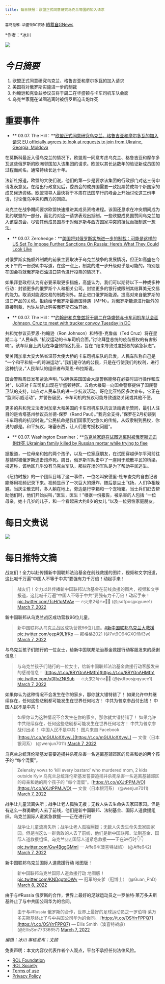 ```yaml
---
title: 每日快报：欧盟正式同意研究乌克兰等国的加入请求
---
```

`喜马拉雅-华盛顿DC农场` [轉載自GNews](https://gnews.org/zh-hans/2124048/)

*作者：*冰川

![](http://himalayawashingtondc.org/wp-content/uploads/2021/08/每日快报.png)

# ***今日摘要***

1. 欧盟正式同意研究乌克兰、格鲁吉亚和摩尔多瓦的加入请求
2. 美国将对俄罗斯实施进一步的制裁
3. 约翰逊和克鲁兹参议员将于周二在华盛顿与卡车司机车队会面
4. 乌克兰家庭在试图逃离时被俄罗斯迫击炮炸死


# 重要事件

- ** 03.07. The Hill：**[欧盟正式同意研究乌克兰、格鲁吉亚和摩尔多瓦的加入请求 EU officially agrees to look at requests to join from Ukraine, Georgia, Moldova](https://thehill.com/policy/international/russia/597240-eu-officially-agrees-to-look-at-requests-to-join-from-ukraine)


在莫斯科最近入侵乌克兰的情况下，欧盟周一同意考虑乌克兰、格鲁吉亚和摩尔多瓦这些俄罗斯的欧洲邻国加入该集团的请求。欧盟以其长达数年的验证新成员国的过程而闻名，通常持续长达十年。

法新社报道，欧盟的大使们说，他们的第一步是要求该集团的行政部门对这三份申请发表意见。在给出行政意见后，委员会的成员国需要一致投票赞成每个新国家的成员候选资格。欧盟领导人最快将于本周在法国举行的峰会上开始讨论这三份申请，讨论俄乌冲突和西方的回应。

乌克兰在战争期间要求欧盟快速推进其成员资格进程。该国还恳求在冲突期间成为北约联盟的一部分，而北约对这一请求表现出抵制。一些欧盟成员国赞同乌克兰加入该委员会，尽管其他成员国基于对俄罗斯与西方国家冲突的担忧而抵制这一想法。

- ** 03.07. Zerohedge：**[美国将对俄罗斯实施进一步的制裁：可能是这样的 US Set To Impose Further Sanctions On Russia: Here’s What They Could Look Like](https://www.zerohedge.com/economics/us-set-impose-further-sanctions-russia-heres-what-they-could-look)


对俄罗斯实施额外制裁的前景主要取决于乌克兰战争的发展情况，但正如高盛在今天下午的一份说明中写道，在这一点上，制裁的进一步升级似乎是可能的，特别是在国会将就俄罗斯石油进口禁令进行投票的情况下。

如果拜登政府认为有必要采取更多措施，高盛认为，我们可以期待以下一种或多种行动：封锁更多的俄罗斯个人和相关公司。封锁更多的银行或限制其结算美元交易的能力。取消对能源交易的制裁例外。禁止进口俄罗斯能源。提高对来自俄罗斯的进口产品的关税。拒绝给予俄罗斯最惠国待遇（MFN）。对俄罗斯能源进行额外的直接制裁，也许从禁止购买俄罗斯石油开始。

- ** 03.07. The Hill：**[约翰逊和克鲁兹将于周二在华盛顿与卡车司机车队会面 Johnson, Cruz to meet with trucker convoy Tuesday in DC](https://thehill.com/homenews/state-watch/597246-ron-johnson-ted-cruz-to-meet-with-trucker-convoy-tuesday-in-dc)


共和党参议员罗恩-约翰逊（Ron Johnson）和特德-克鲁兹（Ted Cruz）将在星期二与 “人民车队 “抗议运动的卡车司机会面，”讨论拜登总统的疫苗授权的有害影响”。该车队自上周起在华盛顿特区扎营，旨在 “结束导致过度授权的紧急状态”。

受关闭加拿大安大略省温莎大使大桥的卡车司机车队的启发，人民车队称自己是 “一个和平和统一的跨洲运动”。”我们是守法的公民，只是在行使我们的权利，进行这种抗议，”人民车队的组织者布莱恩-布拉斯说。

国会警察周日发布紧急声明，”以确保美国国会大厦警察能够在必要时进行操作和应对”，以应对卡车司机出现在华盛顿特区。五角大楼周一向国会警察提供了国民警卫队的支持，以应对人民车队的进一步抗议活动。哥伦比亚特区多次宣布，它正在 “监测示威活动”，并警告居民，卡车司机的抗议可能导致道路关闭或其他不便。

更多的共和党立法者对加拿大和美国的卡车司机车队抗议活动表示赞同，最引人注目的是肯塔基州参议员兰德-保罗（Rand Paul）。”我完全支持，”保罗在2月初谈到卡车司机的抗议时说。”公民抗命是我们国家历史悠久的传统，从奴隶制到民权，你说的都是。和平抗议，堵塞东西，让人们思考授权问题”。

- ** 03.07. Washington Examiner：**[乌克兰家庭在试图逃离时被俄罗斯迫击炮炸死 Ukrainian family killed by Russian mortar while trying to flee](https://www.washingtonexaminer.com/news/ukrainian-family-killed-by-russian-mortar-while-trying-to-flee)


据报道，一位母亲和她的两个孩子，以及一位家庭朋友，在试图穿越伊尔平河前往基辅时被俄罗斯迫击炮炸死。周日，俄罗斯军队击中了一座用于疏散平民的桥梁。报道称，该地区几乎没有乌克兰军队，那些在场的军队是为了帮助平民逃生。

《纽约时报》的一个团队目睹了这一事件，一位名叫安德里-杜布查克的自由记者能够用视频记录下来。视频显示了一次巨大的爆炸，随后是尘土飞扬，人们争相躲避。当灰尘散去时，多人躺在地上，旁边是行李箱和一个宠物箱。当士兵们赶去帮助他们时，他们开始尖叫，”医生，医生！”根据一份报告，被杀害的人包括 “一位母亲，她十几岁的儿子，和一个看起来大约8岁的女儿 “以及一位男性家庭朋友。

# 每日文贵说
![](http://himalayawashingtondc.org/wp-content/uploads/2022/03/1-1-1024x576.jpg)
# 每日推特文摘



战友们！全力以赴传播新中国联邦法治基金在前线救援的图片，视频和文字报道，这比喊千万遍“中国人不等于中共”要强有力千万倍！动起手来！





> 战友们！全力以赴传播新中国联邦法治基金在前线救援的图片，视频和文字报道，这比喊千万遍“中国人不等于中共”要强有力千万倍！动起手来！ [pic.twitter.com/TcHi1pMVAv](https://t.co/TcHi1pMVAv)
> — 🔥火来2号🔥✊🌽🚀 (@jsdfposjpqyuee1) [March 7, 2022](https://twitter.com/jsdfposjpqyuee1/status/1500881594495614976?ref_src=twsrc%5Etfw)







新中国联邦从乌克兰战区成功营救96位儿童。





> 新中国联邦从乌克兰战区成功营救96位儿童。[#新中国联邦乌克兰大救援](https://twitter.com/hashtag/%E6%96%B0%E4%B8%AD%E5%9B%BD%E8%81%94%E9%82%A6%E4%B9%8C%E5%85%8B%E5%85%B0%E5%A4%A7%E6%95%91%E6%8F%B4?src=hash&amp;ref_src=twsrc%5Etfw) [pic.twitter.com/eepA9L1fKp](https://t.co/eepA9L1fKp)
> — 那格格2021 (@7vt9O94GXOflM3w) [March 7, 2022](https://twitter.com/7vt9O94GXOflM3w/status/1500876148246335490?ref_src=twsrc%5Etfw)







与乌克兰孩子们随行的一位女士，给新中国联邦法治基金救援行动客服发来的感谢信息！





> 与乌克兰孩子们随行的一位女士，给新中国联邦法治基金救援行动客服发来的感谢信息！ [https://t.co/8BYGnAHMfh](https://t.co/8BYGnAHMfh) [pic.twitter.com/x0RxZNtSub](https://t.co/x0RxZNtSub)
> — 🔥火来2号🔥✊🌽🚀 (@jsdfposjpqyuee1) [March 7, 2022](https://twitter.com/jsdfposjpqyuee1/status/1500944959888781315?ref_src=twsrc%5Etfw)







如果你认为这种情况不会发生在你的家乡，那你就大错特错了！ 如果允许中共继续存在，任何这些悲剧都可能发生在世界任何地方！ 中共为普京参战付出钱！ 
中国人民不是中共！





> 如果你认为这种情况不会发生在你的家乡，那你就大错特错了！
> 如果允许中共继续存在，任何这些悲剧都可能发生在世界任何地方！
> 中共为普京参战付出💰 ！
> 中国人民不是中共！
> 图片来自 Facebook [https://t.co/mGUUoXXvwL](https://t.co/mGUUoXXvwL)
> — 文俊（日本银河系） (@wenjun7011) [March 7, 2022](https://twitter.com/wenjun7011/status/1500977010977705984?ref_src=twsrc%5Etfw)







乌克兰总统泽伦斯基发誓要追捕并杀死杀害一名逃离基辅郊区的母亲和她的两个孩子的 “每个混蛋”。





> Zelensky vows to ‘kill every bastard’ who murdered mom, 2 kids outside Kyiv
> 乌克兰总统泽伦斯基发誓要追捕并杀死杀害一名逃离基辅郊区的母亲和她的两个孩子的 "每个混蛋"。[https://t.co/eXJtPPMJVO](https://t.co/eXJtPPMJVO)
> — 文俊（日本银河系） (@wenjun7011) [March 7, 2022](https://twitter.com/wenjun7011/status/1500978200968527876?ref_src=twsrc%5Etfw)







战争让儿童流离失所；战争让老人孤独无援；无数人失去生命失去家园家园。但是有这么一群勇敢的人去了前线，他们是新中国联邦、法制基金、国际人道救援组织。乌克兰国际人道紧急救援——正在进行时





> 战争让儿童流离失所；战争让老人孤独🈚️援；无数人失去生命失去家园家园。但是🈶️这么一群勇敢的人去了前线，他们是新中国联邦、法制基金、国际人道救援组织。乌克兰🇺🇦国际人道紧急救援——正在进行时👇👇 [pic.twitter.com/Gw4BggGMmI](https://t.co/Gw4BggGMmI)
> — Affe64(澳喜特战旅） (@Affe642) [March 7, 2022](https://twitter.com/Affe642/status/1500953054635601924?ref_src=twsrc%5Etfw)







新中国联邦乌克兰国际人道救援行动 地图版！





> 新中国联邦乌克兰国际人道救援行动 地图版！ [pic.twitter.com/KNDggtnOWy](https://t.co/KNDggtnOWy)
> — 冠军的亲爹（冠博士） (@Guan\_PhD) [March 8, 2022](https://twitter.com/Guan_PhD/status/1500993872696127500?ref_src=twsrc%5Etfw)







由于与#Russia 俄罗斯的合作，世界上最好的足球运动员之一罗伯特·莱万多夫斯基终止了与中共国公司华为的合同。





> 由于与#Russia 俄罗斯的合作，世界上最好的足球运动员之一罗伯特·莱万多夫斯基终止了与中共国公司华为的合同。 [https://t.co/OSYrrFPPQ7](https://t.co/OSYrrFPPQ7)
> — Ellis Smith（澳喜特战旅） (@EllisSm77336657) [March 7, 2022](https://twitter.com/EllisSm77336657/status/1500928025390731265?ref_src=twsrc%5Etfw)





















*编辑：冰川
审核发布：文顾*

 

免责声明：本文内容仅代表作者个人观点，平台不承担任何法律风险。

- [ROL Foundation](https://rolfoundation.org/)
- [ROL Society](https://rolsociety.org/)
- [Terms of use](https://gnews.org/terms-of-use-3/)
- [Privacy Policy](https://gnews.org/privacy-policy/)
